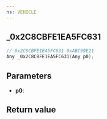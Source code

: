 ```yaml
---
ns: VEHICLE
---
```

## _0x2C8CBFE1EA5FC631

```c
// 0x2C8CBFE1EA5FC631 0xABC99E21
Any _0x2C8CBFE1EA5FC631(Any p0);
```


## Parameters
* **p0**: 

## Return value
